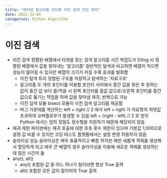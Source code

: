 ```yaml
---
title: "파이썬 알고리즘 인터뷰 이진 검색 간단 정리"
date: 2021-12-05
categories: Python Algorithm
---
```


# 이진 검색

- 이진 검색
  정렬된 배열에서 타겟을 찾는 검색 알고리즘
  시간 복잡도가 O(log n)
  정렬된 배열에서 값을 찾아내는 '알고리즘'
  일반적인 탐색과 비교하면 배열이 작으면 성능이 떨어질 수 있지만 배열의 크기가 커질 수록 효과를 발휘함
  - 이진 탐색 트리
    정렬된 구조를 저장하고 탐색하는 '자료구조'
  - 알고리즘
    두 개의 포인터를 이용함
    포인터 사이에서 중간 값을 찾은 후 원하는 값이 중간 값 보다 클/작을 시 왼쪽 포인터를 중값 값으로/오른쪽 포인터를 중간 값으로 옮기는 작업을 하며 값을 찾아냄
    재귀, 반복으로 가능
  - 이진 검색 모듈
    bisect 모듈이 이진 검색 알고리즘 제공함
  - 버그
    가운데를 계산하는 left + right // 2 에서 left + right 가 자료형의 최댓값 초과하여 오버플로우가 발생할 수 있음
    left + (right - left) // 2 로 방지
    Python 에서는 임의 정밀도 정수형을 지원하기 때문에 해당되지 않음
- 재귀 제한
  파이썬에는 재귀 호출에 대한 호춧 횟수 제한이 있으며 기본값 1,000으로 설정
  값 바꿀 수 있지만 코딩 테스트 플랫폼에서는 설정 변경 허용하지 않음
- 슬라이싱 성능
  슬라이싱은 매우 효율적이고 빠름
  하지만 매번 새롭게 객체를 생성해서 할당하게 되고 매우 큰 배열의 경우 슬라이싱을 이용해 새로운 객체를 생성하는 데 많은 시간이 듦
- any(), all()
  - any()
    포함된 값 중 어느 하나가 참이라면 항상 True 출력
  - all()
    포함된 모든 값이 참이어야 True 출력
